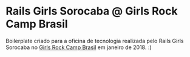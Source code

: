 # Rails Girls Sorocaba @ Girls Rock Camp Brasil

Boilerplate criado para a oficina de tecnologia realizada pelo Rails Girls Sorocaba no [Girls Rock Camp Brasil](https://www.girlsrockcampbrasil.org/) em janeiro de 2018. :)
